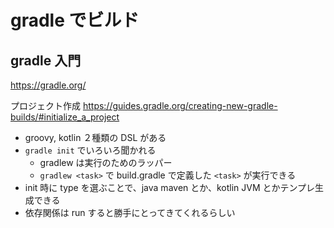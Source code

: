 # gradle でビルド

## gradle 入門

<https://gradle.org/>

プロジェクト作成 <https://guides.gradle.org/creating-new-gradle-builds/#initialize_a_project>

- groovy, kotlin ２種類の DSL がある
- `gradle init` でいろいろ聞かれる
  - gradlew は実行のためのラッパー
  - `gradlew <task>` で build.gradle で定義した `<task>` が実行できる
- init 時に type を選ぶことで、java maven とか、kotlin JVM とかテンプレ生成できる
- 依存関係は run すると勝手にとってきてくれるらしい
